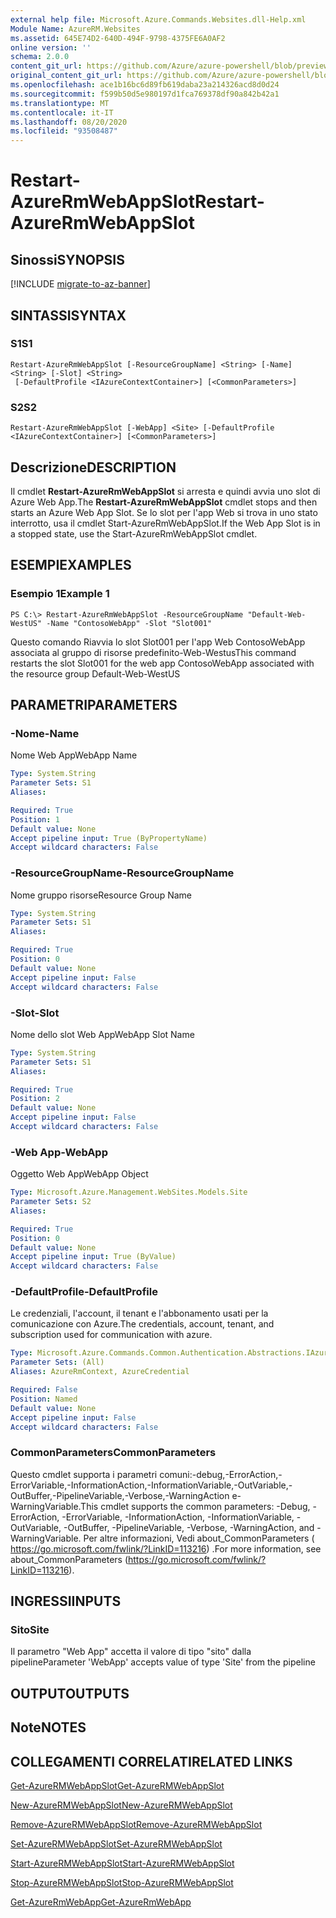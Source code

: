 ```yaml
---
external help file: Microsoft.Azure.Commands.Websites.dll-Help.xml
Module Name: AzureRM.Websites
ms.assetid: 645E74D2-640D-494F-9798-4375FE6A0AF2
online version: ''
schema: 2.0.0
content_git_url: https://github.com/Azure/azure-powershell/blob/preview/src/ResourceManager/Websites/Commands.Websites/help/Restart-AzureRmWebAppSlot.md
original_content_git_url: https://github.com/Azure/azure-powershell/blob/preview/src/ResourceManager/Websites/Commands.Websites/help/Restart-AzureRmWebAppSlot.md
ms.openlocfilehash: ace1b16bc6d89fb619daba23a214326acd8d0d24
ms.sourcegitcommit: f599b50d5e980197d1fca769378df90a842b42a1
ms.translationtype: MT
ms.contentlocale: it-IT
ms.lasthandoff: 08/20/2020
ms.locfileid: "93508487"
---
```

# <span data-ttu-id="cc1a1-101">Restart-AzureRmWebAppSlot</span><span class="sxs-lookup"><span data-stu-id="cc1a1-101">Restart-AzureRmWebAppSlot</span></span>

## <span data-ttu-id="cc1a1-102">Sinossi</span><span class="sxs-lookup"><span data-stu-id="cc1a1-102">SYNOPSIS</span></span>

[!INCLUDE [migrate-to-az-banner](../../includes/migrate-to-az-banner.md)]

## <span data-ttu-id="cc1a1-103">SINTASSI</span><span class="sxs-lookup"><span data-stu-id="cc1a1-103">SYNTAX</span></span>

### <span data-ttu-id="cc1a1-104">S1</span><span class="sxs-lookup"><span data-stu-id="cc1a1-104">S1</span></span>
```
Restart-AzureRmWebAppSlot [-ResourceGroupName] <String> [-Name] <String> [-Slot] <String>
 [-DefaultProfile <IAzureContextContainer>] [<CommonParameters>]
```

### <span data-ttu-id="cc1a1-105">S2</span><span class="sxs-lookup"><span data-stu-id="cc1a1-105">S2</span></span>
```
Restart-AzureRmWebAppSlot [-WebApp] <Site> [-DefaultProfile <IAzureContextContainer>] [<CommonParameters>]
```

## <span data-ttu-id="cc1a1-106">Descrizione</span><span class="sxs-lookup"><span data-stu-id="cc1a1-106">DESCRIPTION</span></span>
<span data-ttu-id="cc1a1-107">Il cmdlet **Restart-AzureRmWebAppSlot** si arresta e quindi avvia uno slot di Azure Web App.</span><span class="sxs-lookup"><span data-stu-id="cc1a1-107">The **Restart-AzureRmWebAppSlot** cmdlet stops and then starts an Azure Web App Slot.</span></span>
<span data-ttu-id="cc1a1-108">Se lo slot per l'app Web si trova in uno stato interrotto, usa il cmdlet Start-AzureRmWebAppSlot.</span><span class="sxs-lookup"><span data-stu-id="cc1a1-108">If the Web App Slot is in a stopped state, use the Start-AzureRmWebAppSlot cmdlet.</span></span>

## <span data-ttu-id="cc1a1-109">ESEMPI</span><span class="sxs-lookup"><span data-stu-id="cc1a1-109">EXAMPLES</span></span>

### <span data-ttu-id="cc1a1-110">Esempio 1</span><span class="sxs-lookup"><span data-stu-id="cc1a1-110">Example 1</span></span>
```
PS C:\> Restart-AzureRmWebAppSlot -ResourceGroupName "Default-Web-WestUS" -Name "ContosoWebApp" -Slot "Slot001"
```

<span data-ttu-id="cc1a1-111">Questo comando Riavvia lo slot Slot001 per l'app Web ContosoWebApp associata al gruppo di risorse predefinito-Web-Westus</span><span class="sxs-lookup"><span data-stu-id="cc1a1-111">This command restarts the slot Slot001 for the web app ContosoWebApp associated with the resource group Default-Web-WestUS</span></span>

## <span data-ttu-id="cc1a1-112">PARAMETRI</span><span class="sxs-lookup"><span data-stu-id="cc1a1-112">PARAMETERS</span></span>

### <span data-ttu-id="cc1a1-113">-Nome</span><span class="sxs-lookup"><span data-stu-id="cc1a1-113">-Name</span></span>
<span data-ttu-id="cc1a1-114">Nome Web App</span><span class="sxs-lookup"><span data-stu-id="cc1a1-114">WebApp Name</span></span>

```yaml
Type: System.String
Parameter Sets: S1
Aliases: 

Required: True
Position: 1
Default value: None
Accept pipeline input: True (ByPropertyName)
Accept wildcard characters: False
```

### <span data-ttu-id="cc1a1-115">-ResourceGroupName</span><span class="sxs-lookup"><span data-stu-id="cc1a1-115">-ResourceGroupName</span></span>
<span data-ttu-id="cc1a1-116">Nome gruppo risorse</span><span class="sxs-lookup"><span data-stu-id="cc1a1-116">Resource Group Name</span></span>

```yaml
Type: System.String
Parameter Sets: S1
Aliases: 

Required: True
Position: 0
Default value: None
Accept pipeline input: False
Accept wildcard characters: False
```

### <span data-ttu-id="cc1a1-117">-Slot</span><span class="sxs-lookup"><span data-stu-id="cc1a1-117">-Slot</span></span>
<span data-ttu-id="cc1a1-118">Nome dello slot Web App</span><span class="sxs-lookup"><span data-stu-id="cc1a1-118">WebApp Slot Name</span></span>

```yaml
Type: System.String
Parameter Sets: S1
Aliases: 

Required: True
Position: 2
Default value: None
Accept pipeline input: False
Accept wildcard characters: False
```

### <span data-ttu-id="cc1a1-119">-Web App</span><span class="sxs-lookup"><span data-stu-id="cc1a1-119">-WebApp</span></span>
<span data-ttu-id="cc1a1-120">Oggetto Web App</span><span class="sxs-lookup"><span data-stu-id="cc1a1-120">WebApp Object</span></span>

```yaml
Type: Microsoft.Azure.Management.WebSites.Models.Site
Parameter Sets: S2
Aliases: 

Required: True
Position: 0
Default value: None
Accept pipeline input: True (ByValue)
Accept wildcard characters: False
```

### <span data-ttu-id="cc1a1-121">-DefaultProfile</span><span class="sxs-lookup"><span data-stu-id="cc1a1-121">-DefaultProfile</span></span>
<span data-ttu-id="cc1a1-122">Le credenziali, l'account, il tenant e l'abbonamento usati per la comunicazione con Azure.</span><span class="sxs-lookup"><span data-stu-id="cc1a1-122">The credentials, account, tenant, and subscription used for communication with azure.</span></span>

```yaml
Type: Microsoft.Azure.Commands.Common.Authentication.Abstractions.IAzureContextContainer
Parameter Sets: (All)
Aliases: AzureRmContext, AzureCredential

Required: False
Position: Named
Default value: None
Accept pipeline input: False
Accept wildcard characters: False
```

### <span data-ttu-id="cc1a1-123">CommonParameters</span><span class="sxs-lookup"><span data-stu-id="cc1a1-123">CommonParameters</span></span>
<span data-ttu-id="cc1a1-124">Questo cmdlet supporta i parametri comuni:-debug,-ErrorAction,-ErrorVariable,-InformationAction,-InformationVariable,-OutVariable,-OutBuffer,-PipelineVariable,-Verbose,-WarningAction e-WarningVariable.</span><span class="sxs-lookup"><span data-stu-id="cc1a1-124">This cmdlet supports the common parameters: -Debug, -ErrorAction, -ErrorVariable, -InformationAction, -InformationVariable, -OutVariable, -OutBuffer, -PipelineVariable, -Verbose, -WarningAction, and -WarningVariable.</span></span> <span data-ttu-id="cc1a1-125">Per altre informazioni, Vedi about_CommonParameters ( https://go.microsoft.com/fwlink/?LinkID=113216) .</span><span class="sxs-lookup"><span data-stu-id="cc1a1-125">For more information, see about_CommonParameters (https://go.microsoft.com/fwlink/?LinkID=113216).</span></span>

## <span data-ttu-id="cc1a1-126">INGRESSI</span><span class="sxs-lookup"><span data-stu-id="cc1a1-126">INPUTS</span></span>

### <span data-ttu-id="cc1a1-127">Sito</span><span class="sxs-lookup"><span data-stu-id="cc1a1-127">Site</span></span>
<span data-ttu-id="cc1a1-128">Il parametro "Web App" accetta il valore di tipo "sito" dalla pipeline</span><span class="sxs-lookup"><span data-stu-id="cc1a1-128">Parameter 'WebApp' accepts value of type 'Site' from the pipeline</span></span>

## <span data-ttu-id="cc1a1-129">OUTPUT</span><span class="sxs-lookup"><span data-stu-id="cc1a1-129">OUTPUTS</span></span>

## <span data-ttu-id="cc1a1-130">Note</span><span class="sxs-lookup"><span data-stu-id="cc1a1-130">NOTES</span></span>

## <span data-ttu-id="cc1a1-131">COLLEGAMENTI CORRELATI</span><span class="sxs-lookup"><span data-stu-id="cc1a1-131">RELATED LINKS</span></span>

[<span data-ttu-id="cc1a1-132">Get-AzureRMWebAppSlot</span><span class="sxs-lookup"><span data-stu-id="cc1a1-132">Get-AzureRMWebAppSlot</span></span>](./Get-AzureRMWebAppSlot.md)

[<span data-ttu-id="cc1a1-133">New-AzureRMWebAppSlot</span><span class="sxs-lookup"><span data-stu-id="cc1a1-133">New-AzureRMWebAppSlot</span></span>](./New-AzureRMWebAppSlot.md)

[<span data-ttu-id="cc1a1-134">Remove-AzureRMWebAppSlot</span><span class="sxs-lookup"><span data-stu-id="cc1a1-134">Remove-AzureRMWebAppSlot</span></span>](./Remove-AzureRMWebAppSlot.md)

[<span data-ttu-id="cc1a1-135">Set-AzureRMWebAppSlot</span><span class="sxs-lookup"><span data-stu-id="cc1a1-135">Set-AzureRMWebAppSlot</span></span>](./Set-AzureRMWebAppSlot.md)

[<span data-ttu-id="cc1a1-136">Start-AzureRMWebAppSlot</span><span class="sxs-lookup"><span data-stu-id="cc1a1-136">Start-AzureRMWebAppSlot</span></span>](./Start-AzureRMWebAppSlot.md)

[<span data-ttu-id="cc1a1-137">Stop-AzureRMWebAppSlot</span><span class="sxs-lookup"><span data-stu-id="cc1a1-137">Stop-AzureRMWebAppSlot</span></span>](./Stop-AzureRMWebAppSlot.md)

[<span data-ttu-id="cc1a1-138">Get-AzureRmWebApp</span><span class="sxs-lookup"><span data-stu-id="cc1a1-138">Get-AzureRmWebApp</span></span>](./Get-AzureRmWebApp.md)
